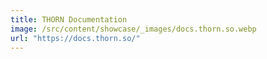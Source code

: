 ```yaml
---
title: THORN Documentation
image: /src/content/showcase/_images/docs.thorn.so.webp
url: "https://docs.thorn.so/"
---
```

